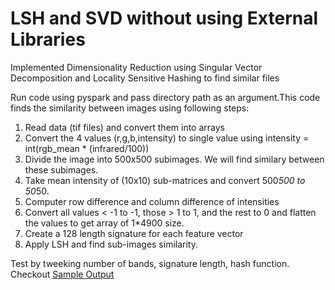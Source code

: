 # LSH and SVD without using External Libraries

Implemented Dimensionality Reduction using Singular Vector Decomposition and Locality Sensitive Hashing to find similar files

Run code using pyspark and pass directory path as an argument.This code finds the similarity between images using following steps:
1. Read data (tif files) and convert them into arrays
2. Convert the 4 values (r,g,b,intensity) to single value using
intensity = int(rgb_mean * (infrared/100))
3. Divide the image into 500x500 subimages. We will find similary between these subimages.
4. Take mean intensity of (10x10) sub-matrices and convert 500*500 to 50*50.
5. Computer row difference and column difference of intensities
6. Convert all values < -1 to -1, those > 1 to 1, and the rest to 0 and flatten the values to get array of 1*4900 size.
7. Create a 128 length signature for each feature vector
8. Apply LSH and find sub-images similarity.


Test by tweeking number of bands, signature length, hash function. Checkout [Sample Output](https://github.com/techiepanda/SVD-LSH-no-libraries/blob/master/output.txt)

